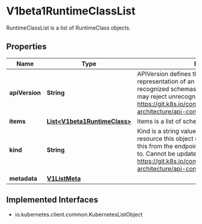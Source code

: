 

# V1beta1RuntimeClassList

RuntimeClassList is a list of RuntimeClass objects.

## Properties

| Name | Type | Description | Notes |
|------------ | ------------- | ------------- | -------------|
|**apiVersion** | **String** | APIVersion defines the versioned schema of this representation of an object. Servers should convert recognized schemas to the latest internal value, and may reject unrecognized values. More info: https://git.k8s.io/community/contributors/devel/sig-architecture/api-conventions.md#resources |  [optional] |
|**items** | [**List&lt;V1beta1RuntimeClass&gt;**](V1beta1RuntimeClass.md) | Items is a list of schema objects. |  |
|**kind** | **String** | Kind is a string value representing the REST resource this object represents. Servers may infer this from the endpoint the client submits requests to. Cannot be updated. In CamelCase. More info: https://git.k8s.io/community/contributors/devel/sig-architecture/api-conventions.md#types-kinds |  [optional] |
|**metadata** | [**V1ListMeta**](V1ListMeta.md) |  |  [optional] |


## Implemented Interfaces

* io.kubernetes.client.common.KubernetesListObject


